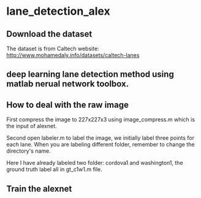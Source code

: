 # lane_detection_alex
## Download the dataset
The dataset is from Caltech website: http://www.mohamedaly.info/datasets/caltech-lanes
## deep learning lane detection method using matlab nerual network toolbox.
## How to deal with the raw image
First compress the image to 227x227x3 using image_compress.m which is the input of alexnet.

Second open labeler.m to label the image, we initially label three points for each lane. When you are labeling different folder, remember to change the directory's name.

Here I have already labeled two folder: cordova1 and washington1, the ground truth label all in gt_c1w1.m file.
## Train the alexnet
